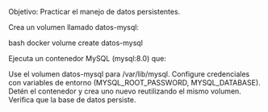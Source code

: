 Objetivo: Practicar el manejo de datos persistentes.

Crea un volumen llamado datos-mysql:

bash
docker volume create datos-mysql

Ejecuta un contenedor MySQL (mysql:8.0) que:

Use el volumen datos-mysql para /var/lib/mysql.
Configure credenciales con variables de entorno (MYSQL_ROOT_PASSWORD, MYSQL_DATABASE).
Detén el contenedor y crea uno nuevo reutilizando el mismo volumen. Verifica que la base de datos persiste.

